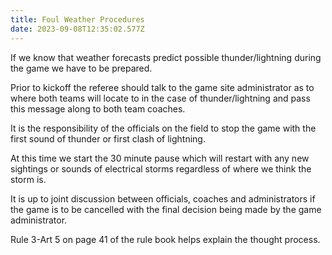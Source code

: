 ```yaml
---
title: Foul Weather Procedures
date: 2023-09-08T12:35:02.577Z
---
```



If we know that weather forecasts predict possible thunder/lightning during the game we have to be prepared. 

Prior to kickoff the referee should talk to the game site administrator as to where both teams will locate to in the case of thunder/lightning and pass this message along to both team coaches. 

It is the responsibility of the officials on the field to stop the game with the first sound of thunder or first clash of lightning. 

At this time we start the 30 minute pause which will restart with any new sightings or sounds of electrical storms regardless of where we think the storm is. 

It is up to joint discussion between officials, coaches and administrators if the game is to be cancelled with the final decision being made by the game administrator. 

Rule 3-Art 5 on page 41 of the rule book helps explain the thought process.